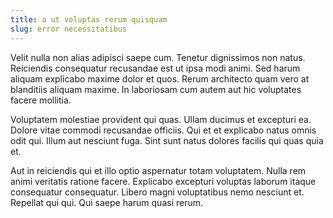 ```yaml
---
title: a ut voluptas rerum quisquam
slug: error necessitatibus
---
```


Velit nulla non alias adipisci saepe cum. Tenetur dignissimos non natus. Reiciendis consequatur recusandae est ut ipsa modi animi. Sed harum aliquam explicabo maxime dolor et quos. Rerum architecto quam vero at blanditiis aliquam maxime. In laboriosam cum autem aut hic voluptates facere mollitia.

Voluptatem molestiae provident qui quas. Ullam ducimus et excepturi ea. Dolore vitae commodi recusandae officiis. Qui et et explicabo natus omnis odit qui. Illum aut nesciunt fuga. Sint sunt natus dolores facilis qui quas quia et.

Aut in reiciendis qui et illo optio aspernatur totam voluptatem. Nulla rem animi veritatis ratione facere. Explicabo excepturi voluptas laborum itaque consequatur consequatur. Libero magni voluptatibus nemo nesciunt et. Repellat qui qui. Qui saepe harum quasi rerum.
